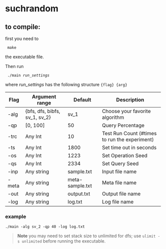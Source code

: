# suchrandom

## to compile:

first you need to <pre><code> make </code></pre> the executable file.

Then run <pre><code> ./main <i>run_settings</i> </code></pre>

where *run_settings* has the following structure ```{flag} {arg}```

| Flag  | Argument range                | Default         | Description                                  |
| ----- | ----------------------------- | --------------- | -------------------------------------------- |
| -alg  | {bfs, dfs, bibfs, sv_1, sv_2} | sv_1            | Choose your favorite algorithm               |
| -qp   | [0, 100]                      | 50              | Query Percentage                             |
| -trc  | Any Int                       | 10              | Test Run Count (#times to run the experiment)|
| -ts   | Any Int                       | 1800            | Set time out in seconds                      |
| -os   | Any Int                       | 1223            | Set Operation Seed                           |
| -qs   | Any Int                       | 2334            | Set Query Seed                               |
| -inp  | Any string                    | sample.txt      | Input file name                              |
| -meta | Any string                    | meta-sample.txt | Meta file name                               |
| -out  | Any string                    | output.txt      | Output file name                             |
| -log  | Any string                    | log.txt         | Log file name                                |

### example

```./main -alg sv_2 -qp 40 -log log.txt```

> **Note**
> you may need to set stack size to unlimited for dfs; use ```ulimit -s unlimited``` before running the executable.
